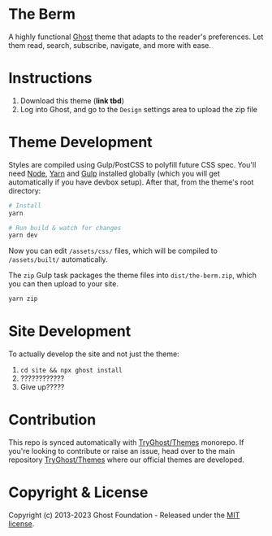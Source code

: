 # The Berm

A highly functional [Ghost](https://github.com/TryGhost/Ghost) theme that adapts to the reader's preferences. Let them read, search, subscribe, navigate, and more with ease.

# Instructions

1. Download this theme (**link tbd**)
2. Log into Ghost, and go to the `Design` settings area to upload the zip file

# Theme Development

Styles are compiled using Gulp/PostCSS to polyfill future CSS spec. You'll need [Node](https://nodejs.org/), [Yarn](https://yarnpkg.com/) and [Gulp](https://gulpjs.com) installed globally (which you will get automatically if you have devbox setup). After that, from the theme's root directory:

```bash
# Install
yarn

# Run build & watch for changes
yarn dev
```

Now you can edit `/assets/css/` files, which will be compiled to `/assets/built/` automatically.

The `zip` Gulp task packages the theme files into `dist/the-berm.zip`, which you can then upload to your site.

```bash
yarn zip
```

# Site Development

To actually develop the site and not just the theme:

1. `cd site && npx ghost install`
1. ????????????
1. Give up?????

# Contribution

This repo is synced automatically with [TryGhost/Themes](https://github.com/TryGhost/Themes) monorepo. If you're looking to contribute or raise an issue, head over to the main repository [TryGhost/Themes](https://github.com/TryGhost/Themes) where our official themes are developed.

# Copyright & License

Copyright (c) 2013-2023 Ghost Foundation - Released under the [MIT license](LICENSE).
